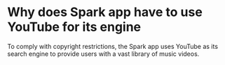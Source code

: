 # Why does Spark app have to use YouTube for its engine
To comply with copyright restrictions, the Spark app uses YouTube as its search engine to provide users with a vast library of music videos.